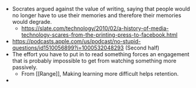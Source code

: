 
- Socrates argued against the value of writing, saying that people would no longer have to use their memories and therefore their memories would degrade.
	- https://slate.com/technology/2010/02/a-history-of-media-technology-scares-from-the-printing-press-to-facebook.html
- https://podcasts.apple.com/us/podcast/no-stupid-questions/id1510056899?i=1000532048293 (Second half)
- The effort you have to put in to read something forces an engagement that is probably impossible to get from watching something more passively.
	- From [[Range]], Making learning more difficult helps retention. 
- 